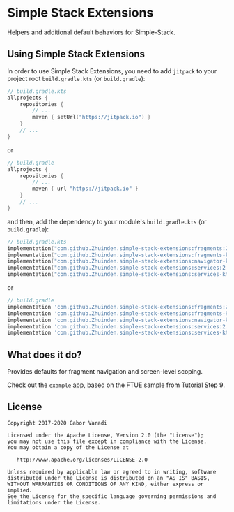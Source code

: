 # Simple Stack Extensions

Helpers and additional default behaviors for Simple-Stack.


## Using Simple Stack Extensions

In order to use Simple Stack Extensions, you need to add `jitpack` to your project root `build.gradle.kts`
(or `build.gradle`):

``` kotlin
// build.gradle.kts
allprojects {
    repositories {
        // ...
        maven { setUrl("https://jitpack.io") }
    }
    // ...
}
```

or

``` groovy
// build.gradle
allprojects {
    repositories {
        // ...
        maven { url "https://jitpack.io" }
    }
    // ...
}
```

and then, add the dependency to your module's `build.gradle.kts` (or `build.gradle`):

``` kotlin
// build.gradle.kts
implementation("com.github.Zhuinden.simple-stack-extensions:fragments:2.0.0")
implementation("com.github.Zhuinden.simple-stack-extensions:fragments-ktx:2.0.0")
implementation("com.github.Zhuinden.simple-stack-extensions:navigator-ktx:2.0.0")
implementation("com.github.Zhuinden.simple-stack-extensions:services:2.0.0")
implementation("com.github.Zhuinden.simple-stack-extensions:services-ktx:2.0.0")
```

or

``` groovy
// build.gradle
implementation 'com.github.Zhuinden.simple-stack-extensions:fragments:2.0.0'
implementation 'com.github.Zhuinden.simple-stack-extensions:fragments-ktx:2.0.0'
implementation 'com.github.Zhuinden.simple-stack-extensions:navigator-ktx:2.0.0'
implementation 'com.github.Zhuinden.simple-stack-extensions:services:2.0.0'
implementation 'com.github.Zhuinden.simple-stack-extensions:services-ktx:2.0.0'
```

## What does it do?

Provides defaults for fragment navigation and screen-level scoping.

Check out the `example` app, based on the FTUE sample from Tutorial Step 9.

## License

    Copyright 2017-2020 Gabor Varadi

    Licensed under the Apache License, Version 2.0 (the "License");
    you may not use this file except in compliance with the License.
    You may obtain a copy of the License at

       http://www.apache.org/licenses/LICENSE-2.0

    Unless required by applicable law or agreed to in writing, software
    distributed under the License is distributed on an "AS IS" BASIS,
    WITHOUT WARRANTIES OR CONDITIONS OF ANY KIND, either express or implied.
    See the License for the specific language governing permissions and
    limitations under the License.
